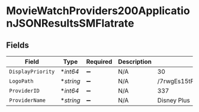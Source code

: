 # MovieWatchProviders200ApplicationJSONResultsSMFlatrate


## Fields

| Field                            | Type                             | Required                         | Description                      | Example                          |
| -------------------------------- | -------------------------------- | -------------------------------- | -------------------------------- | -------------------------------- |
| `DisplayPriority`                | **int64*                         | :heavy_minus_sign:               | N/A                              | 30                               |
| `LogoPath`                       | **string*                        | :heavy_minus_sign:               | N/A                              | /7rwgEs15tFwyR9NPQ5vpzxTj19Q.jpg |
| `ProviderID`                     | **int64*                         | :heavy_minus_sign:               | N/A                              | 337                              |
| `ProviderName`                   | **string*                        | :heavy_minus_sign:               | N/A                              | Disney Plus                      |